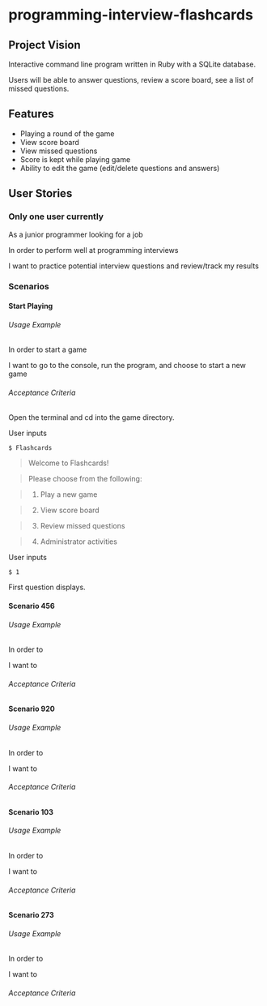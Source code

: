 # programming-interview-flashcards



## Project Vision

Interactive command line program written in Ruby with a SQLite database. 

Users will be able to answer questions, review a score board, see a list of missed questions.

## Features

* Playing a round of the game
* View score board
* View missed questions
* Score is kept while playing game
* Ability to edit the game (edit/delete questions and answers)

## User Stories

### Only one user currently

As a junior programmer looking for a job

In order to perform well at programming interviews

I want to practice potential interview questions and review/track my results

### Scenarios

#### Start Playing

###### Usage Example

In order to start a game

I want to go to the console, run the program, and choose to start a new game

###### Acceptance Criteria

Open the terminal and cd into the game directory.

User inputs
```
$ Flashcards
```

> Welcome to Flashcards!

> Please choose from the following:

> 1. Play a new game

> 2. View score board

> 3. Review missed questions

> 4. Administrator activities

User inputs
```
$ 1
```

First question displays. 


#### Scenario 456

###### Usage Example

In order to 

I want to 

###### Acceptance Criteria

#### Scenario 920

###### Usage Example

In order to 

I want to 

###### Acceptance Criteria

#### Scenario 103

###### Usage Example

In order to 

I want to 

###### Acceptance Criteria

#### Scenario 273

###### Usage Example

In order to 

I want to 

###### Acceptance Criteria
